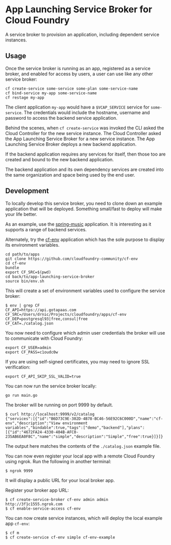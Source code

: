 App Launching Service Broker for Cloud Foundry
==============================================

A service broker to provision an application, including dependent service instances.

Usage
-----

Once the service broker is running as an app, registered as a service broker, and enabled for access by users, a user can use like any other service broker:

```
cf create-service some-service some-plan some-service-name
cf bind-service my-app some-service-name
cf restage my-app
```

The client application `my-app` would have a `$VCAP_SERVICE` service for `some-service`. The credentials would include the hostname, username and password to access the backend service application.

Behind the scenes, when `cf create-service` was invoked the CLI asked the Cloud Controller for the new service instance. The Cloud Controller asked the App Launching Service Broker for a new service instance. The App Launching Service Broker deploys a new backend application.

If the backend application requires any services for itself, then those too are created and bound to the new backend application.

The backend application and its own dependency services are created into the same organization and space being used by the end user.

Development
-----------

To locally develop this service broker, you need to clone down an example application that will be deployed. Something small/fast to deploy will make your life better.

As an example, use the [spring-music](https://github.com/cloudfoundry-samples/spring-music) application. It is interesting as it supports a range of backend services.

Alternately, try the [cf-env](https://github.com/cloudfoundry-community/cf-env) application which has the sole purpose to display its environment variables.

```
cd path/to/apps
git clone https://github.com/cloudfoundry-community/cf-env
cd cf-env
bundle
export CF_SRC=$(pwd)
cd back/to/app-launching-service-broker
source bin/env.sh
```

This will create a set of environment variables used to configure the service broker:

```
$ env | grep CF
CF_API=https://api.gotapaas.com
CF_SRC=/Users/drnic/Projects/cloudfoundry/apps/cf-env
CF_DEP=postgresql93|free,consul|free
CF_CAT=./catalog.json
```

You now need to configure which admin user credentials the broker will use to communicate with Cloud Foundry:

```
export CF_USER=admin
export CF_PASS=c1oudc0w
```

If you are using self-signed certificates, you may need to ignore SSL verification:

```
export CF_API_SKIP_SSL_VALID=true
```

You can now run the service broker locally:

```
go run main.go
```

The broker will be running on port 9999 by default.

```
$ curl http://localhost:9999/v2/catalog
{"services":[{"id":"B6D73C9E-302D-4B78-BC46-56E92C6C000D","name":"cf-env","description":"View environment variables","bindable":true,"tags":["demo","backend"],"plans":[{"id":"4672FA24-4330-404B-AFC0-235AB6EA0F8C","name":"simple","description":"Simple","free":true}]}]}
```

The output here matches the contents of the `./catalog.json` example file.

You can now even register your local app with a remote Cloud Foundry using ngrok. Run the following in another terminal:

```
$ ngrok 9999
```

It will display a public URL for your local broker app.

Register your broker app URL:

```
$ cf create-service-broker cf-env admin admin http://3f1c1555.ngrok.com
$ cf enable-service-access cf-env
```

You can now create service instances, which will deploy the local example app `cf-env`:

```
$ cf m
$ cf create-service cf-env simple cf-env-example
```
